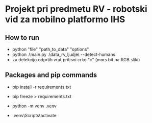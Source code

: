 # Projekt pri predmetu RV - robotski vid za mobilno platformo IHS

## How to run
- python   "file"    "path_to_data"     "options"
- python .\main.py .\data_rv_ljudje\ --detect-humans
- za detekcijo odprtih vrat pritisni crko "c" (mors bit na RGB sliki)

## Packages and pip commands
- pip install -r requirements.txt
- pip freeze > requirements.txt

- python -m venv .venv
- .venv\Scripts\activate

## 
